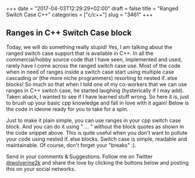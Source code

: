 +++
date = "2017-04-03T12:29:29+02:00"
draft = false
title = "Ranged Switch Case C++"
categories = ["c/c++"]
slug = "3461"
+++

<h2>Ranges in C++ Switch Case block</h2>
Today, we will do something really stupid! Yes, I am talking about the ranged switch case support that is available in C++. In all the commercial/hobby source code that I have seen, implemented and used, rarely have I come across the ranged switch case use. Most of the code when in need of ranges inside a switch case start using multiple case cascading or (the more niche programmers) resorting to nested if..else blocks!
So much so that when I told one of my co-workers that we can use ranges in C++ switch case, he started laughing (hysterically if I may add). Taken aback, I wanted to see if I have learned stuff wrong. So here it is, just to brush up your basic cpp knowledge and fall in love with it again! Below is the code in ideone ready for you to take for a spin.

<!--
<pre>#include &lt;iostream&gt;
int main()
{
 int age{0};
 std::cin &gt;&gt; age;

 if (age &lt; 0) {
 std::cout &lt;&lt;"This age is not acceptable.";
 return -1;
 }
 
 switch(age) {
 case 0 ... 5:
 std::cout &lt;&lt;"You are very young.";
 break;
 case 6 ... 12:
 std::cout &lt;&lt;"You are a child.";
 break;
 case 13 ... 17:
 std::cout &lt;&lt;"You are a teenager.";
 break;
 case 18 ... 69:
 std::cout &lt;&lt; "You are an adult.";
 break;
 case 70 ... 99:
 std::cout &lt;&lt; "You are a senior.";
 break;
 default:
 std::cout &lt;&lt; "You are very old."; 
 }
 return 0;
}</pre>
--><script src="https://ideone.com/e.js/Z71Nxr" type="text/javascript" ></script>

Just to make it plain simple, you can use ranges in your cpp switch case block. And you can do it using " ... " without the block quotes as shown in the code snippet above. This is quite useful when you don't want to pollute your code using nested if..else blocks. Switch case is simple, readable and maintainable. Of course, don't forget your "breaks" :).

Send in your comments &amp; Suggestions. Follow me on Twitter <a href="https://twitter.com/wolverine2k" target="_blank">@wolverine2k</a> and share the love by clicking the buttons below and posting this on your social networks.
